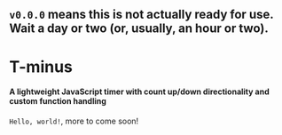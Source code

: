 ## `v0.0.0` means this is not actually ready for use. Wait a day or two (or, usually, an hour or two).

# T-minus
#### A lightweight JavaScript timer with count up/down directionality and custom function handling

`Hello, world!`, more to come soon!